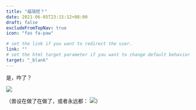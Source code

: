 ```yaml
---
title: "福瑞控？"
date: 2021-06-05T23:15:12+08:00
draft: false
excludeFromTopNav: true
icon: "fas fa-paw"

# set the link if you want to redirect the user.
link: ""
# set the html target parameter if you want to change default behavior
target: "_blank"
---
```


是，咋了？   

![](/images/is-furry-01.jpg)   

（兽设在做了在做了，或者永远都： ![](/images/is-furry-02.jpg)）
